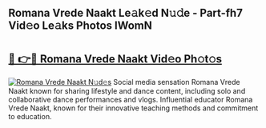 ## Romana Vrede Naakt Le𝚊k𝚎d N𝚞𝚍e - Part-fh7 Vid𝚎o Le𝚊ks Photos IWomN

# <h2><a href="http://fb72raz.evod.top/?m=Romana+Vrede+Naakt">🔗 👉🔴 Romana Vrede Naakt Vid𝚎o Ph𝚘t𝚘s</a></h2>

[![Romana Vrede Naakt N𝚞d𝚎s](https://i.imgur.com/8V9OHl7.gif)](http://fb72raz.evod.top/?m=Romana+Vrede+Naakt)
Social media sensation Romana Vrede Naakt known for sharing lifestyle and dance content, including solo and collaborative dance performances and vlogs. Influential educator Romana Vrede Naakt, known for their innovative teaching methods and commitment to education. 
